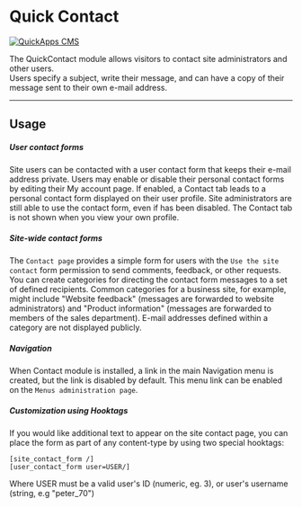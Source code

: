 Quick Contact
=============

[![QuickApps CMS](https://raw.github.com/QuickAppsCMS/QuickApps-CMS-Docs/1.x/img/logo.png)](http://www.quickappscms.org)

The QuickContact module allows visitors to contact site administrators and other users.  
Users specify a subject, write their message, and can have a copy of their message sent to their own e-mail address.

***

Usage
-----

##### User contact forms

Site users can be contacted with a user contact form that keeps their e-mail address private.
Users may enable or disable their personal contact forms by editing their My account page.
If enabled, a Contact tab leads to a personal contact form displayed on their user profile.
Site administrators are still able to use the contact form, even if has been disabled.
The Contact tab is not shown when you view your own profile.


##### Site-wide contact forms

The `Contact page` provides a simple form for users with the `Use the site contact` form permission to send comments, feedback, or other requests.
You can create categories for directing the contact form messages to a set of defined recipients.
Common categories for a business site, for example, might include "Website feedback" (messages are forwarded to website administrators)
and "Product information" (messages are forwarded to members of the sales department). E-mail addresses defined within a category
are not displayed publicly.


##### Navigation

When Contact module is installed, a link in the main Navigation menu is created, but the link is disabled by default.
This menu link can be enabled on the `Menus administration page`.


##### Customization using Hooktags

If you would like additional text to appear on the site contact page, you can place the form as part of any
content-type by using two special hooktags:

    [site_contact_form /]
    [user_contact_form user=USER/]

Where USER must be a valid user's ID (numeric, eg. 3), or user's username (string, e.g "peter_70")